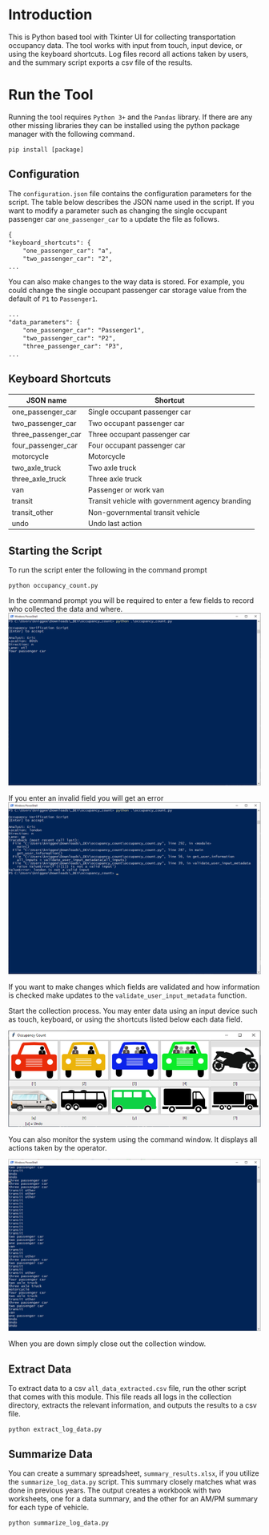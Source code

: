 # Introduction
This is Python based tool with Tkinter UI for collecting transportation occupancy data. The tool works with input from touch, input device, or using the keyboard shortcuts. Log files record all actions taken by users, and the summary script exports a csv file of the results. 

# Run the Tool
Running the tool requires `Python 3+` and the `Pandas` library. If there are any other missing libraries they can be installed using the python package manager with the following command. 
```
pip install [package]
```

## Configuration
The `configuration.json` file contains the configuration parameters for the script. The table below describes the JSON name used in the script. If you want to modify a parameter such as changing the single occupant passenger car `one_passenger_car` to `a` update the file as follows.
```
{
"keyboard_shortcuts": {
    "one_passenger_car": "a",
    "two_passenger_car": "2",
...
```

You can also make changes to the way data is stored. For example, you could change the single occupant passenger car storage value from the default of `P1` to `Passenger1`.

```
...
"data_parameters": {
    "one_passenger_car": "Passenger1",
    "two_passenger_car": "P2",
    "three_passenger_car": "P3",
...
```

## Keyboard Shortcuts
 JSON name | Shortcut | 
--- | --- | 
one_passenger_car | Single occupant passenger car
two_passenger_car | Two occupant passenger car
three_passenger_car | Three occupant passenger car
four_passenger_car| Four occupant passenger car
motorcycle| Motorcycle
two_axle_truck | Two axle truck 
three_axle_truck | Three axle truck
van | Passenger or work van
transit| Transit vehicle with government agency branding
transit_other | Non-governmental transit vehicle
undo | Undo last action 

## Starting the Script
To run the script enter the following in the command prompt
```
python occupancy_count.py
```

In the command prompt you will be required to enter a few fields to record who collected the data and where. 
![Metadata entry](./doc_assets/metadata_entry.png)

If you enter an invalid field you will get an error
![Metadata data entry error](./doc_assets/invalid_metadata_entry.png)

If you want to make changes which fields are validated and how information is checked make updates to the `validate_user_input_metadata` function.

Start the collection process. You may enter data using an input device such as touch, keyboard, or using the shortcuts listed below each data field.

![Data collection window](./doc_assets/data_collection_window.png)

You can also monitor the system using the command window. It displays all actions taken by the operator. 

![command logging window](./doc_assets/log_window.png)

When you are down simply close out the collection window.


## Extract Data
To extract data to a csv `all_data_extracted.csv` file, run the other script that comes with this module. This file reads all logs in the collection directory, extracts the relevant information, and outputs the results to a csv file. 

```
python extract_log_data.py
```

## Summarize Data
You can create a summary spreadsheet, `summary_results.xlsx`, if you utilize the `summarize_log_data.py` script. This summary closely matches what was done in previous years. The output creates a workbook with two worksheets, one for a data summary, and the other for an AM/PM summary for each type of vehicle.

```
python summarize_log_data.py
```

